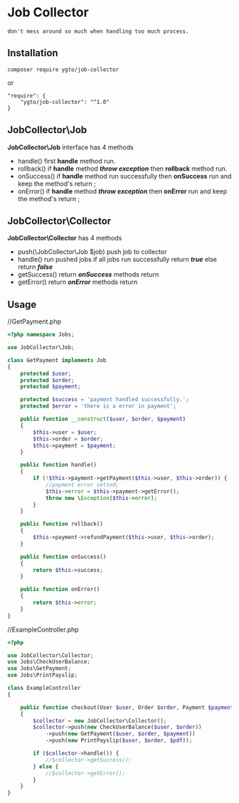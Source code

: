**Job Collector**
==================

    don't mess around so much when handling too much process.

Installation
------------
    composer require ygto/job-collector
or 

    "require": {
        "ygto/job-collector": "^1.0"
    }
JobCollector\Job
--
**JobCollector\Job** interface has 4 methods
- handle()  first **handle** method run.
- rollback()  if **handle** method ***throw exception*** then **rollback** method run. 
- onSuccess()  if **handle** method run successfully then **onSuccess** run  and keep the method's return ;
- onError() if **handle** method ***throw exception*** then **onError** run and keep the method's return ;

JobCollector\Collector
--
**JobCollector\Collector** has 4 methods

- push(\JobCollector\Job $job) push job to collector
- handle() run pushed jobs if all jobs run successfully return ***true*** else return ***false***
- getSuccess() return ***onSuccess*** methods return
- getError() return ***onError*** methods return

Usage
----

//GetPayment.php
```php
<?php namespace Jobs;

use JobCollector\Job;

class GetPayment implements Job
{
    protected $user;
    protected $order;
    protected $payment;

    protected $success = 'payment handled successfully.';
    protected $error = 'there is a error in payment';

    public function __construct($user, $order, $payment)
    {
        $this->user = $user;
        $this->order = $order;
        $this->payment = $payment;
    }

    public function handle()
    {
        if (!$this->payment->getPayment($this->user, $this->order)) {
            //payment error setted;
            $this->error = $this->payment->getError();
            throw new \Exception($this->error);
        }
    }

    public function rollback()
    {
        $this->payment->refundPayment($this->user, $this->order);
    }

    public function onSuccess()
    {
        return $this->success;
    }

    public function onError()
    {
        return $this->error;
    }
}
```
//ExampleController.php

```php
<?php

use JobCollector\Collector;
use Jobs\CheckUserBalance;
use Jobs\GetPayment;
use Jobs\PrintPayslip;

class ExampleController
{

    public function checkout(User $user, Order $order, Payment $payment, PdfLibrary $pdf)
    {
        $collector = new JobCollector\Collector();
        $collector->push(new CheckUserBalance($user, $order))
            ->push(new GetPayment($user, $order, $payment))
            ->push(new PrintPayslip($user, $order, $pdf));

        if ($collector->handle()) {
            //$collector->getSuccess();
        } else {
            //$collector->getError();
        }
    }
}
```